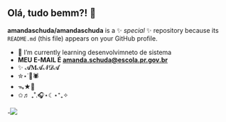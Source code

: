 ## Olá, tudo bemm?! 👋
**amandaschuda/amandaschuda** is a ✨ _special_ ✨ repository because its `README.md` (this file) appears on your GitHub profile.


- 🌱 I’m currently learning desenvolvimneto de sistema 
- **MEU E-MAIL É amanda.schuda@escola.pr.gov.br**
- ✨ 𝓐𝐌𝓐𝓝𝓓𝓐
- ✮⋆˙🎱🕷️
- ᯓ★🎸
- ✩♬ ₊˚.🎧⋆☾⋆⁺₊✧


-[![](https://img.shields.io/badge/Instagram-E4405F?style=for-the-badge&logo=instagram&logoColor=white)](https://instagram.com/)
<!--

-->
